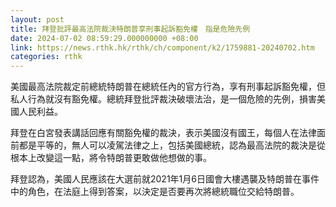 ```yaml
---
layout: post
title: 拜登批評最高法院裁決特朗普享刑事起訴豁免權　指是危險先例
date: 2024-07-02 08:59:29.000000000 +08:00
link: https://news.rthk.hk/rthk/ch/component/k2/1759881-20240702.htm
categories: rthk
---
```


美國最高法院裁定前總統特朗普在總統任內的官方行為，享有刑事起訴豁免權，但私人行為就沒有豁免權。總統拜登批評裁決破壞法治，是一個危險的先例，損害美國人民利益。

拜登在白宮發表講話回應有關豁免權的裁決，表示美國沒有國王，每個人在法律面前都是平等的，無人可以凌駕法律之上，包括美國總統，認為最高法院的裁決是從根本上改變這一點，將令特朗普更敢做他想做的事。

拜登認為，美國人民應該在大選前就2021年1月6日國會大樓遇襲及特朗普在事件中的角色，在法庭上得到答案，以決定是否要再次將總統職位交給特朗普。
